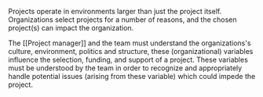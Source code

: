 Projects operate in environments larger than just the project itself. Organizations select projects for a number of reasons, and the chosen project(s) can impact the organization.

The [[Project manager]] and the team must understand the organizations's culture, environment, politics and structure, these (organizational) variables influence the selection, funding, and support of a project. These variables must be understood by the team in order to recognize and appropriately handle potential issues (arising from these variable) which could impede the project.